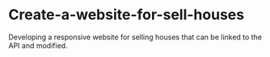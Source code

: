 # Create-a-website-for-sell-houses
Developing a responsive website for selling houses that can be linked to the API and modified.
